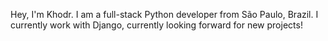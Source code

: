 Hey, I'm Khodr. I am a full-stack Python developer from São Paulo, Brazil.
I currently work with Django, currently looking forward for new projects!
